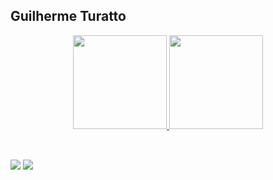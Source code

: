 ## Guilherme Turatto

<div align="center">
  <a href="https://github.com/guilhermeturatto">
  <img height="150" src="https://git-stat-vercel-dv48uc6mt-guilhermeturatto.vercel.app/api?username=guilhermeturatto&show_icons=true&theme=dark&include_all_commits=true&count_private=true&exclude_repo=git-stat-vercel"/>
  <img height="150" src="https://git-stat-vercel-dv48uc6mt-guilhermeturatto.vercel.app/api/top-langs/?username=guilhermeturatto&layout=compact&langs_count=4&theme=dark&include_all_commits=true&hide=XC,XS,CMake&count_private=true&exclude_repo=git-stat-vercel"/>
</div>

##

<div>
<div style="display: inline_block"><br>
  <a href="https://www.linkedin.com/in/guilhermeturatto" target="_blank"><img src="https://img.shields.io/badge/-LinkedIn-%230077B5?style=for-the-badge&logo=linkedin&logoColor=white" target="_blank"></a> 
  <a href = "mailto:guilherme.turatto@gmail.com"><img src="https://img.shields.io/badge/Gmail-D14836?style=for-the-badge&logo=gmail&logoColor=white" target="_blank"></a>
</div>
